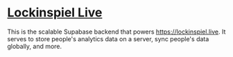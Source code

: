 # [Lockinspiel Live](https://lockinspiel.live)

This is the scalable Supabase backend that powers <https://lockinspiel.live>. It serves to store people's analytics data on a server, sync people's data globally, and more.
